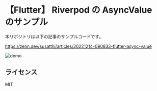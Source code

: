 # 【Flutter】 Riverpod の AsyncValue のサンプル

本リポジトリは以下の記事のサンプルコードです。

https://zenn.dev/susatthi/articles/20221214-090833-flutter-async-value

![demo](https://user-images.githubusercontent.com/13707135/207717163-01d3d58e-5f3e-4e73-bd3a-aa78d62010ad.gif)

## ライセンス

MIT
